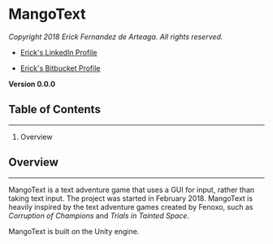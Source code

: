 # MangoText

_Copyright 2018 Erick Fernandez de Arteaga. All rights reserved._

- [Erick's LinkedIn Profile][ref_linkedin_profile]

- [Erick's Bitbucket Profile][ref_bitbucket_profile]

**Version 0.0.0**

## Table of Contents
---

1. Overview

## Overview
---

MangoText is a text adventure game that uses a GUI for input, rather than taking text 
input. The project was started in February 2018. MangoText is heavily inspired by the 
text adventure games created by Fenoxo, such as _Corruption of Champions_ and 
_Trials in Tainted Space_.

MangoText is built on the Unity engine.

[ref_linkedin_profile]: https://www.linkedin.com/in/erick-fda "Erick's LinkedIn Profile"

[ref_bitbucket_profile]: https://bitbucket.org/erick-fda "Erick's Bitbucket Profile"
